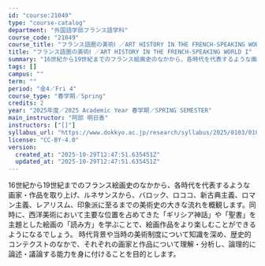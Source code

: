 ```yaml
---
id: "course:21049"
type: "course-catalog"
department: "外国語学部フランス語学科"
course_code: "21049"
course_title: "フランス語圏の美術Ⅰ ／ART HISTORY IN THE FRENCH-SPEAKING WORLD I"
title: "フランス語圏の美術Ⅰ ／ART HISTORY IN THE FRENCH-SPEAKING WORLD I"
summary: "16世紀から19世紀までのフランス絵画史のなかから、各時代を代表するような画家・作品を取り上げ、ルネサンスから、バロック、ロココ、新古典主義、ロマン主義、レアリスム、印象派に至るまでの美術史の大きな流れを概観します。同時に、西洋美術において…"
tags: []
campus: ""
term: ""
period: "金4／Fri 4"
course_type: "春学期／Spring"
credits: 2
year: "2025年度／2025 Academic Year 春学期／SPRING SEMESTER"
main_instructor: "阿部 明日香"
instructors: ["[]"]
syllabus_url: "https://www.dokkyo.ac.jp/research/syllabus/2025/0103/0103_21049_ja_JP.html"
license: "CC-BY-4.0"
version:
  created_at: "2025-10-29T12:47:51.635451Z"
  updated_at: "2025-10-29T12:47:51.635451Z"
---
```

16世紀から19世紀までのフランス絵画史のなかから、各時代を代表するような画家・作品を取り上げ、ルネサンスから、バロック、ロココ、新古典主義、ロマン主義、レアリスム、印象派に至るまでの美術史の大きな流れを概観します。同時に、西洋美術において主要な位置を占めてきた「ギリシア神話」や「聖書」を主題とした絵画の「読み方」を学ぶことで、絵画作品をより楽しむことができるようになるでしょう。 時代背景や当時の美術制度について知識を深め、歴史的コンテクストのなかで、それぞれの画家と作品について理解・分析し、論理的に論述・議論する能力を身に付けることを目的とします。
